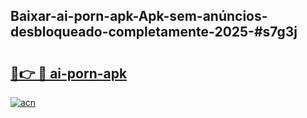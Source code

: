 ## Baixar-ai-porn-apk-Apk-sem-anúncios-desbloqueado-completamente-2025-#s7g3j

# <h2><a href="https://ainizakaria.my?title=ai-porn-apk&ref=20M">🔗👉 🔴 ai-porn-apk</a></h2>

[![acn](https://github.com/user-attachments/assets/0f9c940e-d8b0-45ae-aac7-cd30a18b3e1c)](https://ainizakaria.my?title=ai-porn-apk&ref=20M)

